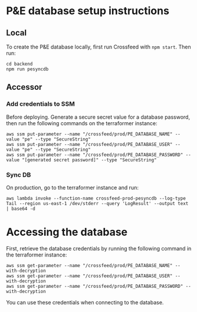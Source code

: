 # P&E database setup instructions

## Local

To create the P&E database locally, first run Crossfeed with `npm start`. Then run:

```
cd backend
npm run pesyncdb
```

## Accessor

### Add credentials to SSM

Before deploying. Generate a secure secret value for a database password, then run the following commands on the terraformer instance:

```
aws ssm put-parameter --name "/crossfeed/prod/PE_DATABASE_NAME" --value "pe" --type "SecureString"
aws ssm put-parameter --name "/crossfeed/prod/PE_DATABASE_USER" --value "pe" --type "SecureString"
aws ssm put-parameter --name "/crossfeed/prod/PE_DATABASE_PASSWORD" --value "[generated secret password]" --type "SecureString"
```

### Sync DB

On production, go to the terraformer instance and run:

```
aws lambda invoke --function-name crossfeed-prod-pesyncdb --log-type Tail --region us-east-1 /dev/stderr --query 'LogResult' --output text | base64 -d
```

# Accessing the database

First, retrieve the database credentials by running the following command in the terraformer instance:

```
aws ssm get-parameter --name "/crossfeed/prod/PE_DATABASE_NAME" --with-decryption
aws ssm get-parameter --name "/crossfeed/prod/PE_DATABASE_USER" --with-decryption
aws ssm get-parameter --name "/crossfeed/prod/PE_DATABASE_PASSWORD" --with-decryption
```

You can use these credentials when connecting to the database.
